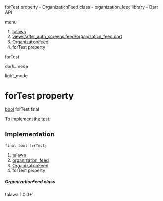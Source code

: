 




forTest property - OrganizationFeed class - organization\_feed library - Dart API







menu

1. [talawa](../../index.html)
2. [views/after\_auth\_screens/feed/organization\_feed.dart](../../file-___home_harshil_Desktop_open-source_palisadoes_talawa_lib_views_after_auth_screens_feed_organization_feed/)
3. [OrganizationFeed](../../file-___home_harshil_Desktop_open-source_palisadoes_talawa_lib_views_after_auth_screens_feed_organization_feed/OrganizationFeed-class.html)
4. forTest property

forTest


dark\_mode

light\_mode




# forTest property


[bool](https://api.flutter.dev/flutter/dart-core/bool-class.html)
forTest
final

To implement the test.


## Implementation

```
final bool forTest;
```

 


1. [talawa](../../index.html)
2. [organization\_feed](../../file-___home_harshil_Desktop_open-source_palisadoes_talawa_lib_views_after_auth_screens_feed_organization_feed/)
3. [OrganizationFeed](../../file-___home_harshil_Desktop_open-source_palisadoes_talawa_lib_views_after_auth_screens_feed_organization_feed/OrganizationFeed-class.html)
4. forTest property

##### OrganizationFeed class





talawa
1.0.0+1







